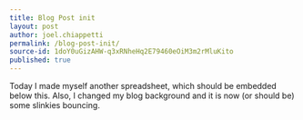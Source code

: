 ```yaml
---
title: Blog Post init
layout: post
author: joel.chiappetti
permalink: /blog-post-init/
source-id: 1doY0uGizAHW-q3xRNheHq2E79460eOiM3m2rMluKito
published: true
---
```

Today I made myself another spreadsheet, which should be embedded below this. Also, I changed my blog background and it is now (or should be) some slinkies bouncing.

